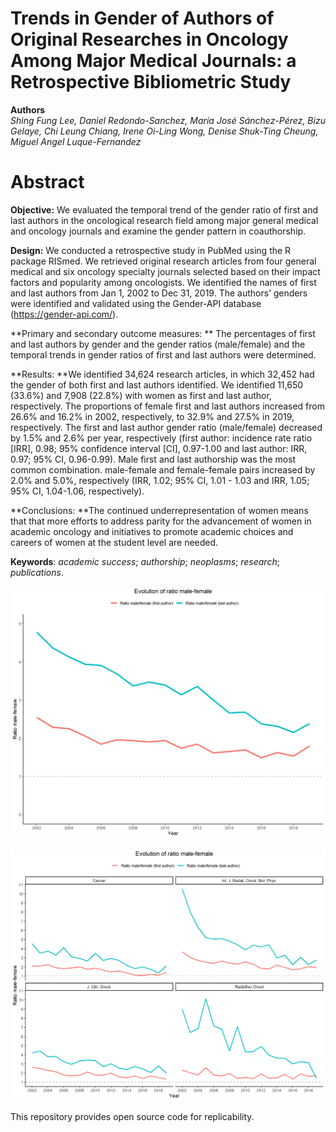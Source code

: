 # Trends in Gender of Authors of Original Researches in Oncology Among Major Medical Journals: a Retrospective Bibliometric Study

**Authors**  
*Shing Fung Lee, Daniel Redondo-Sanchez, María José Sánchez-Pérez, Bizu Gelaye, Chi Leung Chiang, Irene Oi-Ling Wong, Denise Shuk-Ting Cheung, Miguel Angel Luque-Fernandez*

# Abstract

**Objective:** We evaluated the temporal trend of the gender ratio of first and last authors in the oncological research field among major general medical and oncology journals and examine the gender pattern in coauthorship. 

**Design:** We conducted a retrospective study in PubMed using the R package RISmed. We retrieved original research articles from four general medical and six oncology specialty journals selected based on their impact factors and popularity among oncologists. We identified the names of first and last authors from Jan 1, 2002 to Dec 31, 2019. The authors’ genders were identified and validated using the Gender-API database (https://gender-api.com/). 

**Primary and secondary outcome measures: ** The percentages of first and last authors by gender and the gender ratios (male/female) and the temporal trends in gender ratios of first and last authors were determined.

**Results: **We identified 34,624 research articles, in which 32,452 had the gender of both first and last authors identified. We identified 11,650 (33.6%) and 7,908 (22.8%) with women as first and last author, respectively. The proportions of female first and last authors increased from 26.6% and 16.2% in 2002, respectively, to 32.9% and 27.5% in 2019, respectively. The first and last author gender ratio (male/female) decreased by 1.5% and 2.6% per year, respectively (first author: incidence rate ratio [IRR], 0.98; 95% confidence interval [CI], 0.97-1.00 and last author: IRR, 0.97; 95% CI, 0.96-0.99). Male first and last authorship was the most common combination. male-female and female-female pairs increased by 2.0% and 5.0%, respectively (IRR, 1.02; 95% CI, 1.01 - 1.03 and IRR, 1.05; 95% CI, 1.04-1.06, respectively).

**Conclusions: **The continued underrepresentation of women means that that more efforts to address parity for the advancement of women in academic oncology and initiatives to promote academic choices and careers of women at the student level are needed.

**Keywords**: *academic success*; *authorship*; *neoplasms*; *research*; *publications*.

![](img/figure1.png)

![](img/figure2.png)


This repository provides open source code for replicability.
